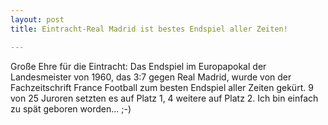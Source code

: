 ```yaml
---
layout: post
title: Eintracht-Real Madrid ist bestes Endspiel aller Zeiten!

---
```


Große Ehre für die Eintracht: Das Endspiel im Europapokal der Landesmeister von 1960, das 3:7 gegen Real Madrid, wurde von der Fachzeitschrift France Football zum besten Endspiel aller Zeiten gekürt. 9 von 25 Juroren setzten es auf Platz 1, 4 weitere auf Platz 2. Ich bin einfach zu spät geboren worden... ;-)


